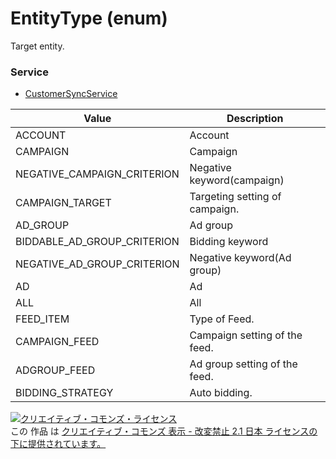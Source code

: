 # EntityType (enum)
Target entity.
### Service
+ [CustomerSyncService](../services/CustomerSyncService.md)

| Value | Description | 
|---|---|
| ACCOUNT| Account |
| CAMPAIGN| Campaign |
| NEGATIVE_CAMPAIGN_CRITERION| Negative keyword(campaign) |
| CAMPAIGN_TARGET| Targeting setting of campaign. |
| AD_GROUP| Ad group |
| BIDDABLE_AD_GROUP_CRITERION| Bidding keyword |
| NEGATIVE_AD_GROUP_CRITERION| Negative keyword(Ad group) |
| AD| Ad |
| ALL| All |
| FEED_ITEM| Type of Feed. |
| CAMPAIGN_FEED| Campaign setting of the feed. |
| ADGROUP_FEED| Ad group setting of the feed. |
| BIDDING_STRATEGY| Auto bidding. |

<a rel="license" href="http://creativecommons.org/licenses/by-nd/2.1/jp/"><img alt="クリエイティブ・コモンズ・ライセンス" style="border-width:0" src="https://i.creativecommons.org/l/by-nd/2.1/jp/88x31.png" /></a><br />この 作品 は <a rel="license" href="http://creativecommons.org/licenses/by-nd/2.1/jp/">クリエイティブ・コモンズ 表示 - 改変禁止 2.1 日本 ライセンスの下に提供されています。</a>
